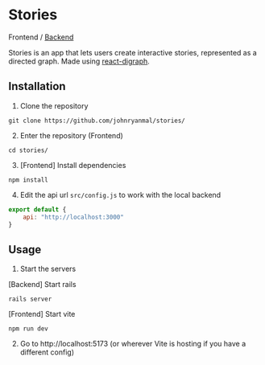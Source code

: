 # Stories
Frontend / [Backend](https://github.com/johnryanmal/stories-api#stories)

Stories is an app that lets users create interactive stories, represented as a directed graph. Made using [react-digraph](https://github.com/uber/react-digraph).

## Installation

1. Clone the repository
```shell
git clone https://github.com/johnryanmal/stories/
```

2. Enter the repository (Frontend)
```shell
cd stories/
```

3. [Frontend] Install dependencies
```shell
npm install
```

4. Edit the api url `src/config.js` to work with the local backend
```js
export default {
	api: "http://localhost:3000"
}
```

## Usage

1. Start the servers

[Backend] Start rails
```shell
rails server
```

[Frontend] Start vite
```shell
npm run dev
```

2. Go to http://localhost:5173 (or wherever Vite is hosting if you have a different config)
